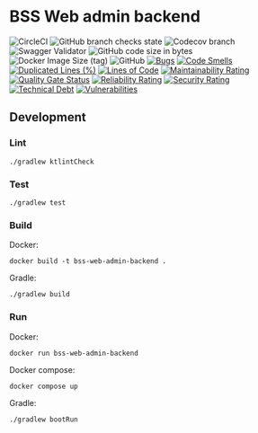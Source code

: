 # BSS Web admin backend
![CircleCI](https://img.shields.io/circleci/build/github/BSStudio/bss-web-admin-backend/main?label=build)
![GitHub branch checks state](https://img.shields.io/github/checks-status/BSStudio/bss-web-admin-backend/main)
![Codecov branch](https://img.shields.io/codecov/c/gh/BSStudio/bss-web-admin-backend/main)
![Swagger Validator](https://img.shields.io/swagger/valid/3.0?specUrl=https%3A%2F%2Fraw.githubusercontent.com%2FBSStudio%2Fbss-web-admin-backend%2Fmain%2Fweb%2Fsrc%2Fmain%2Fresources%2Fstatic%2Fopen-api.yaml)
![GitHub code size in bytes](https://img.shields.io/github/languages/code-size/BSStudio/bss-web-admin-backend)
![Docker Image Size (tag)](https://img.shields.io/docker/image-size/csikb/bss-web-admin-backend/latest)
![GitHub](https://img.shields.io/github/license/BSStudio/bss-web-admin-backend)
[![Bugs](https://sonarcloud.io/api/project_badges/measure?project=BSStudio_bss-web-admin-backend&metric=bugs)](https://sonarcloud.io/dashboard?id=BSStudio_bss-web-admin-backend)
[![Code Smells](https://sonarcloud.io/api/project_badges/measure?project=BSStudio_bss-web-admin-backend&metric=code_smells)](https://sonarcloud.io/dashboard?id=BSStudio_bss-web-admin-backend)
[![Duplicated Lines (%)](https://sonarcloud.io/api/project_badges/measure?project=BSStudio_bss-web-admin-backend&metric=duplicated_lines_density)](https://sonarcloud.io/dashboard?id=BSStudio_bss-web-admin-backend)
[![Lines of Code](https://sonarcloud.io/api/project_badges/measure?project=BSStudio_bss-web-admin-backend&metric=ncloc)](https://sonarcloud.io/dashboard?id=BSStudio_bss-web-admin-backend)
[![Maintainability Rating](https://sonarcloud.io/api/project_badges/measure?project=BSStudio_bss-web-admin-backend&metric=sqale_rating)](https://sonarcloud.io/dashboard?id=BSStudio_bss-web-admin-backend)
[![Quality Gate Status](https://sonarcloud.io/api/project_badges/measure?project=BSStudio_bss-web-admin-backend&metric=alert_status)](https://sonarcloud.io/dashboard?id=BSStudio_bss-web-admin-backend)
[![Reliability Rating](https://sonarcloud.io/api/project_badges/measure?project=BSStudio_bss-web-admin-backend&metric=reliability_rating)](https://sonarcloud.io/dashboard?id=BSStudio_bss-web-admin-backend)
[![Security Rating](https://sonarcloud.io/api/project_badges/measure?project=BSStudio_bss-web-admin-backend&metric=security_rating)](https://sonarcloud.io/dashboard?id=BSStudio_bss-web-admin-backend)
[![Technical Debt](https://sonarcloud.io/api/project_badges/measure?project=BSStudio_bss-web-admin-backend&metric=sqale_index)](https://sonarcloud.io/dashboard?id=BSStudio_bss-web-admin-backend)
[![Vulnerabilities](https://sonarcloud.io/api/project_badges/measure?project=BSStudio_bss-web-admin-backend&metric=vulnerabilities)](https://sonarcloud.io/dashboard?id=BSStudio_bss-web-admin-backend)

## Development
### Lint
```shell
./gradlew ktlintCheck
```
### Test
```shell
./gradlew test
```
### Build
Docker:
```shell
docker build -t bss-web-admin-backend .
```
Gradle:
```shell
./gradlew build
```
### Run
Docker:
```shell
docker run bss-web-admin-backend
```
Docker compose:
```shell
docker compose up
```
Gradle:
```shell
./gradlew bootRun
```
